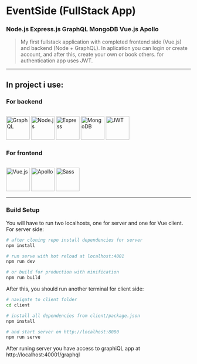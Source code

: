 # EventSide (FullStack App)
### Node.js Express.js GraphQL MongoDB Vue.js Apollo

> My first fullstack application with completed frontend side (Vue.js) and backend (Node + GraphQL).
> In aplication you can login or create account, and after this, create your own or book others. for authentication app uses JWT.

---

## In project i use:
### For backend
<p style="float: left">
<img src="https://spectrum.imgix.net/communities/33d6ade9-d505-40f2-926d-b8836bdccdd0/graphql.png.0.7616626405032714?w=256&h=256&expires=1541894400000&ixlib=js-1.2.0&s=2dbd900fb5e88743c15fbdce89635429" alt="GraphQL" width="64" style="display: inline">
<img src="http://www.tech-app.fr/wp-content/uploads/2015/04/nodejs.png" alt="Node.js" width="64" style="display: inline">
<img src="https://encrypted-tbn0.gstatic.com/images?q=tbn:ANd9GcS88qsrd0PXJzWBK2MYRgBWchcs-LMBYwBncfMuLDlAWjHbUXvGIw" alt="Express" width="64" style="display: inline">
<img src="https://www.mongodb.com/assets/images/global/leaf.png" alt="MongoDB" width="64" style="display: inline">
<img src="https://vegibit.com/wp-content/uploads/2018/07/JSON-Web-Token-Authentication-With-Node.png" alt="JWT" width="64" style="display: inline">
</p>
</p>
<p style="clear: both">



### For frontend
<p style="float: left">
<img src="https://cdn-images-1.medium.com/max/800/1*qiTJR-sO5ULMV1YqCItT8w.jpeg" alt="Vue.js" width="64" style="display: inline">
<img src="https://g00glen00b.be/wp-content/uploads/2018/02/apollo-logo.png" alt="Apollo" width="64" style="display: inline">
<img src="https://icon2.kisspng.com/20180815/ta/kisspng-sass-logo-cascading-style-sheets-scalable-vector-g-codzero-cms-blog-tool-publishing-platform-5b74aaa0a0f4b2.3928971215343725126593.jpg" alt="Sass" width="64" style="display: inline">
</p>
<p style="clear: both">

---


### Build Setup

You will have to run two localhosts, one for server and one for Vue client. 
For server side:
``` bash
# after cloning repo install dependencies for server
npm install

# run serve with hot reload at localhost:4001
npm run dev

# or build for production with minification
npm run build

```

After this, you should run another terminal for client side:
``` bash
# navigate to client folder
cd client

# install all dependencies from client/package.json
npm install

# and start server on http://localhost:8080
npm run serve

```

After runing server you have access to graphiQL app at http://localhost:40001/graphql
